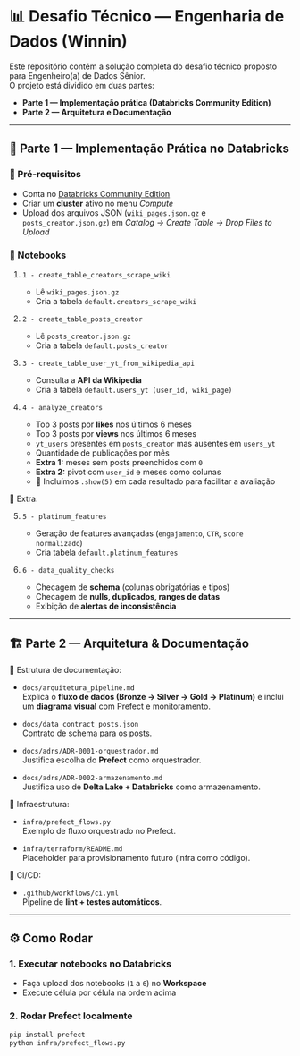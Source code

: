 # 📊 Desafio Técnico — Engenharia de Dados (Winnin)

Este repositório contém a solução completa do desafio técnico proposto para Engenheiro(a) de Dados Sênior.  
O projeto está dividido em duas partes:

- **Parte 1 — Implementação prática (Databricks Community Edition)**
- **Parte 2 — Arquitetura e Documentação**

---

## 🚀 Parte 1 — Implementação Prática no Databricks

### 🔧 Pré-requisitos
- Conta no [Databricks Community Edition](https://community.cloud.databricks.com/)
- Criar um **cluster** ativo no menu *Compute*
- Upload dos arquivos JSON (`wiki_pages.json.gz` e `posts_creator.json.gz`) em *Catalog → Create Table → Drop Files to Upload*

### 📒 Notebooks
1. `1 - create_table_creators_scrape_wiki`
   - Lê `wiki_pages.json.gz`
   - Cria a tabela `default.creators_scrape_wiki`

2. `2 - create_table_posts_creator`
   - Lê `posts_creator.json.gz`
   - Cria a tabela `default.posts_creator`

3. `3 - create_table_user_yt_from_wikipedia_api`
   - Consulta a **API da Wikipedia**
   - Cria a tabela `default.users_yt (user_id, wiki_page)`

4. `4 - analyze_creators`
   - Top 3 posts por **likes** nos últimos 6 meses
   - Top 3 posts por **views** nos últimos 6 meses
   - `yt_users` presentes em `posts_creator` mas ausentes em `users_yt`
   - Quantidade de publicações por mês
   - **Extra 1:** meses sem posts preenchidos com `0`
   - **Extra 2:** pivot com `user_id` e meses como colunas
   - 🔎 Incluímos `.show(5)` em cada resultado para facilitar a avaliação

🔧 Extra:

5. `5 - platinum_features`
   - Geração de features avançadas (`engajamento`, `CTR`, `score normalizado`)
   - Cria tabela `default.platinum_features`

6. `6 - data_quality_checks`
   - Checagem de **schema** (colunas obrigatórias e tipos)
   - Checagem de **nulls, duplicados, ranges de datas**
   - Exibição de **alertas de inconsistência**

---

## 🏗️ Parte 2 — Arquitetura & Documentação

📂 Estrutura de documentação:

- `docs/arquitetura_pipeline.md`  
  Explica o **fluxo de dados (Bronze → Silver → Gold → Platinum)** e inclui um **diagrama visual** com Prefect e monitoramento.

- `docs/data_contract_posts.json`  
  Contrato de schema para os posts.

- `docs/adrs/ADR-0001-orquestrador.md`  
  Justifica escolha do **Prefect** como orquestrador.

- `docs/adrs/ADR-0002-armazenamento.md`  
  Justifica uso de **Delta Lake + Databricks** como armazenamento.

📂 Infraestrutura:

- `infra/prefect_flows.py`  
  Exemplo de fluxo orquestrado no Prefect.

- `infra/terraform/README.md`  
  Placeholder para provisionamento futuro (infra como código).

📂 CI/CD:

- `.github/workflows/ci.yml`  
  Pipeline de **lint + testes automáticos**.

---

## ⚙️ Como Rodar

### 1. Executar notebooks no Databricks
- Faça upload dos notebooks (`1` a `6`) no **Workspace**
- Execute célula por célula na ordem acima

### 2. Rodar Prefect localmente
```bash
pip install prefect
python infra/prefect_flows.py
